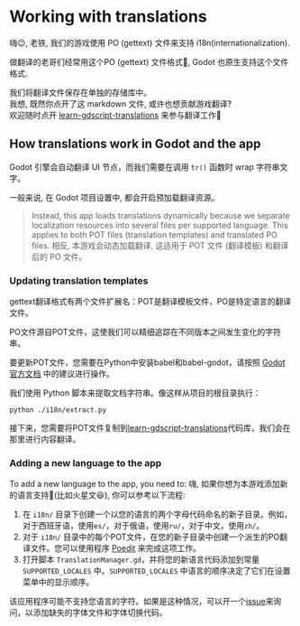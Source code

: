 # Working with translations

嗨😉, 老铁, 我们的游戏使用 PO (gettext) 文件来支持 i18n(internationalization).

做翻译的老哥们经常用这个PO (gettext) 文件格式🍭, Godot 也原生支持这个文件格式.

我们将翻译文件保存在单独的存储库中。 <br/>
我想, 既然你点开了这 markdown 文件, 或许也想贡献游戏翻译? <br/>
欢迎随时点开 [learn-gdscript-translations](https://github.com/GDQuest/learn-gdscript-translations) 来参与翻译工作🍻



## How translations work in Godot and the app

Godot 引擎会自动翻译 UI 节点，而我们需要在调用 `tr()` 函数时 wrap 字符串文字。

一般来说, 在 Godot 项目设置中, 都会开启预加载翻译资源。

>Instead, this app loads translations dynamically because we separate localization resources into several files per supported language. 
>This applies to both POT files (translation templates) and translated PO files.
相反, 本游戏会动态加载翻译, 这适用于 POT 文件 (翻译模板) 和翻译后的 PO 文件。


### Updating translation templates

gettext翻译格式有两个文件扩展名：POT是翻译模板文件，PO是特定语言的翻译文件。

PO文件源自POT文件，这使我们可以精细追踪在不同版本之间发生变化的字符串。

要更新POT文件，您需要在Python中安装babel和babel-godot，请按照 [Godot 官方文档](https://docs.godotengine.org/en/stable/tutorials/i18n/localization_using_gettext.html#creating-the-po-template-pot-using-pybabel) 中的建议进行操作。

我们使用 Python 脚本来提取文档字符串。像这样从项目的根目录执行：

```
python ./i18n/extract.py
```

接下来，您需要将POT文件复制到[learn-gdscript-translations](https://github.com/GDQuest/learn-gdscript-translations)代码库，我们会在那里进行内容翻译。

### Adding a new language to the app

To add a new language to the app, you need to:
嗨, 如果你想为本游戏添加新的语言支持🥠(比如火星文😆), 你可以参考以下流程:


1. 在 `i18n/` 目录下创建一个以您的语言的两个字母代码命名的新子目录。例如，对于西班牙语，使用`es/`，对于俄语，使用`ru/`，对于中文，使用`zh/`。
2. 对于 `i18n/` 目录中的每个POT文件，在您的新子目录中创建一个派生的PO翻译文件。您可以使用程序 [Poedit](https://poedit.net/)  来完成这项工作。
3. 打开脚本 `TranslationManager.gd`，并将您的新语言代码添加到常量 `SUPPORTED_LOCALES` 中。`SUPPORTED_LOCALES` 中语言的顺序决定了它们在设置菜单中的显示顺序。

该应用程序可能不支持您语言的字符。如果是这种情况，可以开一个[issue](https://github.com/GDQuest/learn-gdscript/issues)来询问，以添加缺失的字体文件和字体切换代码。





